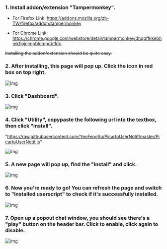 ### 1. Install addon/extension "Tampermonkey".

* For Firefox
    Link: https://addons.mozilla.org/zh-TW/firefox/addon/tampermonkey

* For Chrome
    Link: https://chrome.google.com/webstore/detail/tampermonkey/dhdgffkkebhmkfjojejmpbldmpobfkfo

~~Installing the addon/extension should be quite easy.~~

### 2. After installing, this page will pop up. Click the icon in red box on top right.

![img](https://i.imgur.com/Hiaj4yM.png)

### 3. Click "Dashboard".

![img](https://i.imgur.com/quG0tMc.png)

### 4. Click "Utility", copypaste the following url into the textbox, then click "install".

"https://raw.githubusercontent.com/YenFengSu/PicartoUserNotif/master/PicartoUserNotif.js"

![img](https://i.imgur.com/flQA8sm.png)

### 5. A new page will pop up, find the "install" and click.

![img](https://i.imgur.com/pqHqgRC.png)

### 6. Now you're ready to go!  You can refresh the page and switch to "Installed userscript" to check if it's successfully installed.

![img](https://i.imgur.com/PHavyLI.png)

### 7. Open up a popout chat window, you should see there's a "play" button on the header bar.  Click to enable, click again to disable.

![img](https://i.imgur.com/5Zrgtzf.png)
